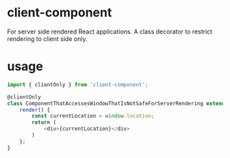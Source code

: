 # client-component
For server side rendered React applications. A class decorator to restrict rendering to client side only.

# usage

```javascript
import { clientOnly } from 'client-component';

@clientOnly
class ComponentThatAccessesWindowThatIsNotSafeForServerRendering extends Component {
    render() {
        const currentLocation = window.location;
        return (
            <div>{currentLocation}</div>
        )
    };
}
```